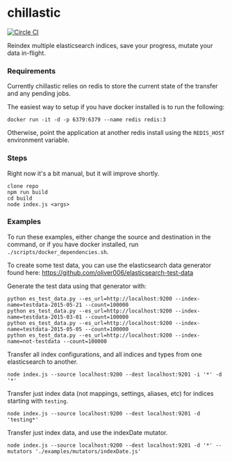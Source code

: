 # chillastic
[![Circle CI](https://circleci.com/gh/groupby/chillastic.svg?style=svg)](https://circleci.com/gh/groupby/chillastic)

Reindex multiple elasticsearch indices, save your progress, mutate your data in-flight.

### Requirements
Currently chillastic relies on redis to store the current state of the transfer and any pending jobs.

The easiest way to setup if you have docker installed is to run the following:
```
docker run -it -d -p 6379:6379 --name redis redis:3
```

Otherwise, point the application at another redis install using the `REDIS_HOST` environment variable.

### Steps
Right now it's a bit manual, but it will improve shortly.

```
clone repo
npm run build
cd build
node index.js <args>
```

### Examples

To run these examples, either change the source and destination in the command, or if you have docker installed, run `./scripts/docker_dependencies.sh`.

To create some test data, you can use the elasticsearch data generator found here: https://github.com/oliver006/elasticsearch-test-data

Generate the test data using that generator with:
```
python es_test_data.py --es_url=http://localhost:9200 --index-name=testdata-2015-05-21 --count=100000
python es_test_data.py --es_url=http://localhost:9200 --index-name=testdata-2015-03-01 --count=100000
python es_test_data.py --es_url=http://localhost:9200 --index-name=testdata-2015-05-05 --count=100000
python es_test_data.py --es_url=http://localhost:9200 --index-name=not-testdata --count=100000
```

Transfer all index configurations, and all indices and types from one elasticsearch to another.

```
node index.js --source localhost:9200 --dest localhost:9201 -i '*' -d '*'
```

Transfer just index data (not mappings, settings, aliases, etc) for indices starting with `testing`.

```
node index.js --source localhost:9200 --dest localhost:9201 -d 'testing*'
```

Transfer just index data, and use the indexDate mutator.

```
node index.js --source localhost:9200 --dest localhost:9201 -d '*' --mutators './examples/mutators/indexDate.js'
```